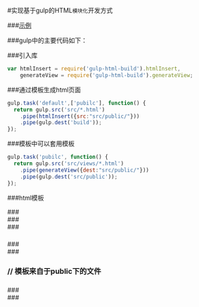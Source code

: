 #实现基于gulp的HTML`模块化`开发方式


###[示例](https://github.com/catezhao1985/gulp-html-build.git "悬停显示")


###gulp中的主要代码如下：


###引入库  

```javascript
var htmlInsert = require('gulp-html-build').htmlInsert,  
    generateView = require('gulp-html-build').generateView;  
```

###通过模板生成html页面 

```javascript 
gulp.task('default',['pubilc'], function() {
  return gulp.src('src/*.html')
    .pipe(htmlInsert({src:"src/public/"}))    
    .pipe(gulp.dest('build'));
});
```

###模板中可以套用模板

```javascript 
gulp.task('pubilc', function() {
  return gulp.src('src/views/*.html')
    .pipe(generateView({dest:"src/public/"}))    
    .pipe(gulp.dest('src/public'));
});
```


###html模板


###<!DOCTYPE html>  
###<html lang="en">  
###<head>  
###    <title>Document</title>  
###	<meta charset="UTF-8">  
###    <meta http-equiv="X-UA-Compatible" content="IE=edge">  
###    <meta name="viewport" content="width=device-width, initial-scale=1">  
###</head>  
###<body>  
###    <div class="foot">  
###    	// 模板来自于public下的文件  
###   	<!--{{foot_toefl.html}}-->  
###    </div>  
###</body>  
###</html>  
